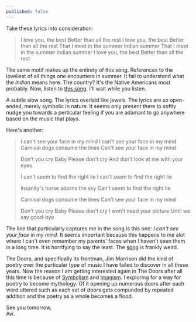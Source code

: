 ```yaml
---
published: false
---
```

Take these lyrics into consideration:

>I love you, the best 
Better than all the rest 
I love you, the best 
Better than all the rest 
That I meet in the summer 
Indian summer 
That I meet in the summer 
Indian summer 
I love you, the best 
Better than all the rest

The same motif makes up the entirety of this song. References to the loveliest of all things one encounters in summer. It fail to understand what the _Indian_ means here. The country? It's the Native Americans most probably. Now, listen to [this song](https://www.youtube.com/watch?v=3zHZzxJtOKw "YouTube link to The Doors' Indian Summer"). I'll wait while you listen.

A subtle slow song. The lyrics overlaid like jewels. The lyrics are so open-ended, merely symbolic in nature. It seems only present there to softly nudge you towards a perticular feeling if you are adamant to go anywhere based on the music that plays. 

Here's another:

>I can't see your face in my mind
I can't see your face in my mind
Carnival dogs consume the lines
Can't see your face in my mind
>
>Don't you cry
Baby
Please don't cry
And don't look at me with your eyes
>
>I can't seem to find the right lie
I can't seem to find the right lie
>
>Insanity's horse adorns the sky
Can't seem to find the right lie
>
>Carnival dogs consume the lines
Can't see your face in my mind
>
>Don't you cry
Baby
Please don't cry
I won't need your picture
Until we say good-bye

The line that particularly captures me in the song is this one: _I can't see your face in my mind_. It seems important because this happens to me alot where I can't even remember my parents' faces when I haven't seen them in a long time. It is horrifying to say the least. The [song](https://www.youtube.com/watch?v=p0TRzTSIQI8 "YouTube link to The Doors' I Can't See Your Face In My Mind") is frankly weird. 

The Doors, and specifically its frontman, Jim Morrison did the kind of poetry over the particular type of music I have failed to discover in all these years. Now the reason I am getting interested again in The Doors after all this time is because of [Symbolism](https://en.wikipedia.org/wiki/Symbolism_(arts) "Wikipedia article for Symbolism") and [Imagism](https://en.wikipedia.org/wiki/Imagism "Wikipedia article for Imagism"). I exploring for a way for poetry to become mythology. Of it opening up numerous doors after each word uttered such as each set of doors gets compunded by repeated addition and the poetry as a whole becomes a flood. 

See you tomorrow,  
Avi.

